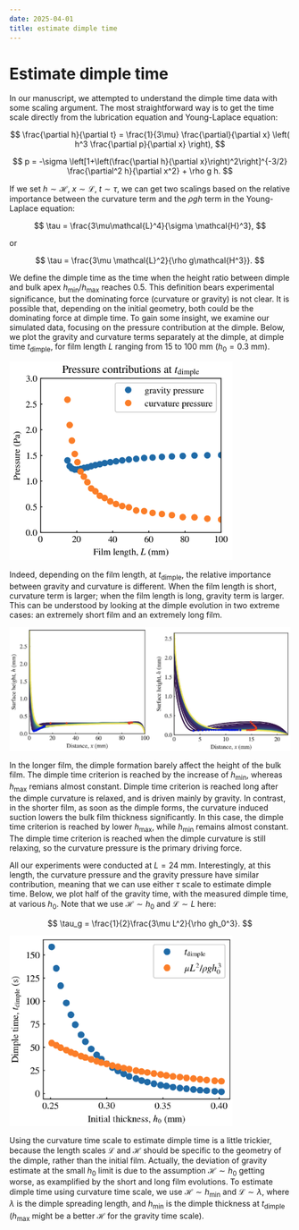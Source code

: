 ```yaml
---
date: 2025-04-01
title: estimate dimple time
---
```


# Estimate dimple time

In our manuscript, we attempted to understand the dimple time data with some scaling argument. The most straightforward way is to get the time scale directly from the lubrication equation and Young-Laplace equation:

$$
\frac{\partial h}{\partial t} = \frac{1}{3\mu} \frac{\partial}{\partial x} \left( h^3 \frac{\partial p}{\partial x} \right),
$$

$$
p = -\sigma \left[1+\left(\frac{\partial h}{\partial x}\right)^2\right]^{-3/2} \frac{\partial^2 h}{\partial x^2} + \rho g h.
$$

If we set $h\sim\mathcal{H}$, $x\sim\mathcal{L}$, $t\sim \tau$, we can get two scalings based on the relative importance between the curvature term and the $\rho g h$ term in the Young-Laplace equation:

$$
\tau = \frac{3\mu\mathcal{L}^4}{\sigma \mathcal{H}^3},
$$

or

$$
\tau = \frac{3\mu \mathcal{L}^2}{\rho g\mathcal{H^3}}.
$$

We define the dimple time as the time when the height ratio between dimple and bulk apex $h_\mathrm{min}/h_\mathrm{max}$ reaches 0.5. This definition bears experimental significance, but the dominating force (curvature or gravity) is not clear. It is possible that, depending on the initial geometry, both could be the dominating force at dimple time. To gain some insight, we examine our simulated data, focusing on the pressure contribution at the dimple. Below, we plot the gravity and curvature terms separately at the dimple, at dimple time $t_\mathrm{dimple}$, for film length $L$ ranging from 15 to 100 mm ($h_0=0.3$ mm).

<img src="/assets/images/2025/04/pressure-contribution-length.png" width=400px>

Indeed, depending on the film length, at $t_\mathrm{dimple}$, the relative importance between gravity and curvature is different. When the film length is short, curvature term is larger; when the film length is long, gravity term is larger. This can be understood by looking at the dimple evolution in two extreme cases: an extremely short film and an extremely long film. 

<img src="/assets/images/2025/04/short-and-long-evolution.png" width=700px>

In the longer film, the dimple formation barely affect the height of the bulk film. The dimple time criterion is reached by the increase of $h_\mathrm{min}$, whereas $h_\mathrm{max}$ remians almost constant. Dimple time criterion is reached long after the dimple curvature is relaxed, and is driven mainly by gravity. In contrast, in the shorter film, as soon as the dimple forms, the curvature induced suction lowers the bulk film thickness significantly. In this case, the dimple time criterion is reached by lower $h_\mathrm{max}$, while $h_\mathrm{min}$ remains almost constant. The dimple time criterion is reached when the dimple curvature is still relaxing, so the curvature pressure is the primary driving force. 

All our experiments were conducted at $L=24$ mm. Interestingly, at this length, the curvature pressure and the gravity pressure have similar contribution, meaning that we can use either $\tau$ scale to estimate dimple time. Below, we plot half of the gravity time, with the measured dimple time, at various $h_0$. Note that we use $\mathcal{H}\sim h_0$ and $\mathcal{L}\sim L$ here:

$$
\tau_g = \frac{1}{2}\frac{3\mu L^2}{\rho gh_0^3}.
$$

<img src="/assets/images/2025/04/gravity-estimate.png" width=400px>


Using the curvature time scale to estimate dimple time is a little trickier, because the length scales $\mathcal{L}$ and $\mathcal{H}$ should be specific to the geometry of the dimple, rather than the initial film. Actually, the deviation of gravity estimate at the small $h_0$ limit is due to the assumption $\mathcal{H}\sim h_0$ getting worse, as examplified by the short and long film evolutions. To estimate dimple time using curvature time scale, we use $\mathcal{H}\sim h_\mathrm{min}$ and $\mathcal{L}\sim \lambda$, where $\lambda$ is the dimple spreading length, and $h_\mathrm{min}$ is the dimple thickness at $t_\mathrm{dimple}$ ($h_\mathrm{max}$ might be a better $\mathcal{H}$ for the gravity time scale).